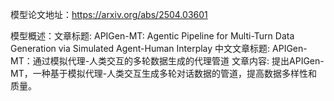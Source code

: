 模型论文地址：https://arxiv.org/abs/2504.03601

模型概述：文章标题: APIGen-MT: Agentic Pipeline for Multi-Turn Data Generation via Simulated Agent-Human Interplay
中文文章标题: APIGen-MT：通过模拟代理-人类交互的多轮数据生成的代理管道
文章内容: 提出APIGen-MT，一种基于模拟代理-人类交互生成多轮对话数据的管道，提高数据多样性和质量。
